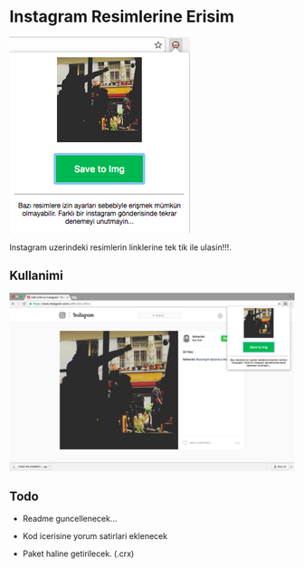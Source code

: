 # Instagram Resimlerine Erisim

![Extensions](/static/img/save.png)

Instagram uzerindeki resimlerin linklerine tek tik ile ulasin!!!.

## Kullanimi

![Full Page](/static/img/example.png)

## Todo

- Readme guncellenecek...

- Kod icerisine yorum satirlari eklenecek

- Paket haline getirilecek. (.crx)
